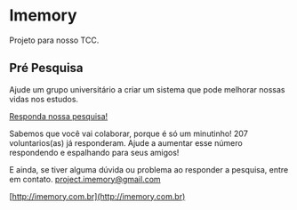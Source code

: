 Imemory
=============

Projeto para nosso TCC.

Pré Pesquisa
-------------

Ajude um grupo universitário a criar um sistema que pode melhorar nossas vidas nos estudos.

[Responda nossa pesquisa!](http://imemory.com.br/pesquisa "pre pesquisa iMemory")

Sabemos que você vai colaborar, porque é só um minutinho! 207 voluntarios(as) já responderam. Ajude a aumentar esse número respondendo e espalhando para seus amigos!

E ainda, se tiver alguma dúvida ou problema ao responder a pesquisa, entre em contato.
project.imemory@gmail.com


[http://imemory.com.br](http://imemory.com.br)

